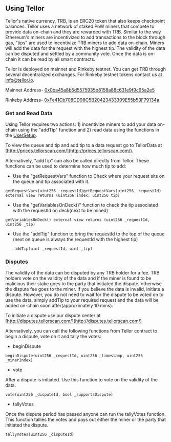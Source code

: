 ## Using Tellor

Tellor's native currency, TRB, is an ERC20 token that also keeps checkpoint balances. Tellor uses a network of staked PoW miners that compete to provide data on-chain and they are rewarded with TRB. Similar to the way Ethereum's miners are incentivized to add transactions to the block through gas, "tips" are used to incentivize TRB miners to add data on-chain. Miners will add the data for the request with the highest tip. The validity of the data can be disputed and settled by a community vote. Once the data is on-chain it can be read by all smart contracts.

Tellor is deployed on mainnet and Rinkeby testnet. You can get TRB through several decentralized exchanges. For Rinkeby testnet tokens contact us at info@tellor.io.

Mainnet Address- [0x0ba45a8b5d5575935b8158a88c631e9f9c95a2e5](https://etherscan.io/address/0x0ba45a8b5d5575935b8158a88c631e9f9c95a2e5)

Rinkeby Address- [0xFe41Cb708CD98C5B20423433309E55b53F79134a](https://rinkeby.etherscan.io/address/0xFe41Cb708CD98C5B20423433309E55b53F79134a)

### Get and Read Data
Using Tellor requires two actions: 1) incentivize miners to add your data on-chain using the "addTip" function and 2) read data using the functions in the [UserSetup](./UserSetup.md).

To view the queue and tip and add tip to a data request go to TellorData at [http://prices.tellorscan.com/](http://prices.tellorscan.com/).

Alternatively, "addTip" can also be called directly from Tellor. These functions can be used to determine how much tip to add:

* Use the "getRequestVars" function to Check where your request sits on the queue and tip associated with it.

```solidity
getRequestVars(uint256 _requestId)getRequestVars(uint256 _requestId) external view returns (uint256 index, uint256 tip) 
```

* Use the "getVariablesOnDeck()" function to check the tip associated with the requestId on deck(next to be mined)

```solidity
getVariablesOnDeck() external view returns (uint256 _requestId, uint256 _tip)
```

* Use the "addTip" function to bring the requestId to the top of the queue (next on queue is always the requestId with the highest tip)

```solidity
    addTip(uint _requestId, uint _tip)
```

### Disputes
The validity of the data can be disputed by any TRB holder for a fee. TRB holders vote on the validity of the data and if the miner is found to be malicious their stake goes to the party that initiated the dispute, otherwise the dispute fee goes to the miner. If you believe the data is invalid, initiate a dispute. However, you do not need to wait for the dispute to be voted on to use the data, simply addTip to your required request and the data will be added on-chain soon after(approximately 10 mins).

To initiate a dispute use our dispute center at [http://disputes.tellorscan.com/](http://disputes.tellorscan.com/)

Alternatively, you can call the following functions from Tellor contract to begin a dispute, vote on it and tally the votes:

* beginDispute

```solidity
beginDispute(uint256 _requestId, uint256 _timestamp, uint256 _minerIndex)
``` 

* vote

After a dispute is initiated. Use this function to vote on the validity of the data. 

```solidity
vote(uint256 _disputeId, bool _supportsDispute)
```

* tallyVotes

Once the dispute period has passed anyone can run the tallyVotes function. This function tallies the votes and pays out either the miner or the party that initiated the dispute. 

```solidity
tallyVotes(uint256 _disputeId)
```

